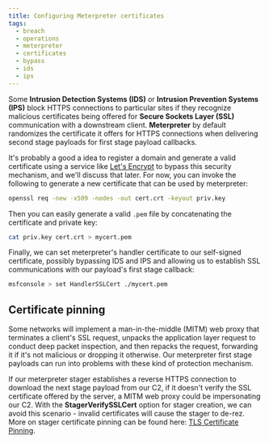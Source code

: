 ```yaml
---
title: Configuring Meterpreter certificates
tags:
  - breach
  - operations
  - meterpreter
  - certificates
  - bypass
  - ids
  - ips
---
```


Some **Intrusion Detection Systems (IDS)** or **Intrusion Prevention Systems
(IPS)** block HTTPS connections to particular sites if they recognize malicious
certificates being offered for **Secure Sockets Layer (SSL)** communication with
a downstream client. **Meterpreter** by default randomizes the certificate it
offers for HTTPS connections when delivering second stage payloads for first
stage payload callbacks.

It's probably a good a idea to register a domain and generate a valid
certificate using a service like [Let's Encrypt](https://letsencrypt.org/) to
bypass this security mechanism, and we'll discuss that later. For now, you can
invoke the following to generate a new certificate that can be used by
meterpreter:

```bash
openssl req -new -x509 -nodes -out cert.crt -keyout priv.key
```

Then you can easily generate a valid `.pem` file by concatenating the
certificate and private key:

```bash
cat priv.key cert.crt > mycert.pem
```

Finally, we can set meterpreter's handler certificate to our self-signed
certificate, possibly bypassing IDS and IPS and allowing us to establish SSL
communications with our payload's first stage callback:

```bash
msfconsole > set HandlerSSLCert ./mycert.pem
```

## Certificate pinning

Some networks will implement a man-in-the-middle (MITM) web proxy that
terminates a client's SSL request, unpacks the application layer request to
conduct deep packet inspection, and then repacks the request, forwarding it if
it's not malicious or dropping it otherwise. Our meterpreter first stage
payloads can run into problems with these kind of protection mechanism.

If our meterpreter stager establishes a reverse HTTPS connection to download the
next stage payload from our C2, if it doesn't verify the SSL certificate offered
by the server, a MITM web proxy could be impersonating our C2. With the
**StagerVerifySSLCert** option for stager creation, we can avoid this scenario -
invalid certificates will cause the stager to de-rez. More on stager certificate
pinning can be found here:
[TLS Certificate Pinning](https://docs.metasploit.com/docs/using-metasploit/advanced/meterpreter/meterpreter-http-communication.html#tls-certificate-pinning).
